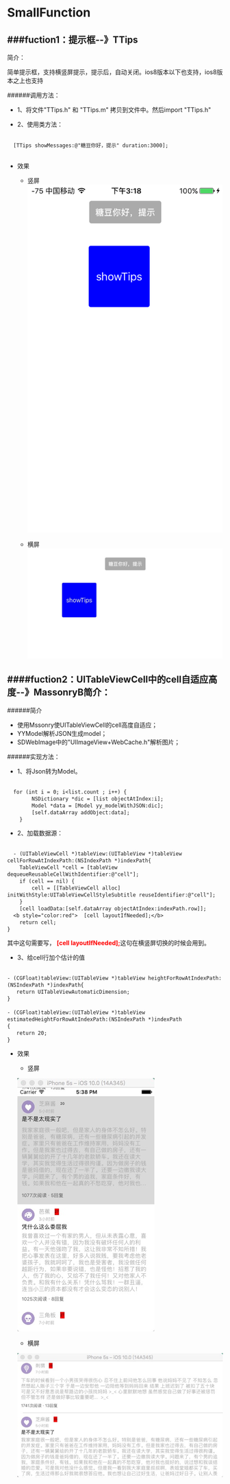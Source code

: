 # SmallFunction

###fuction1：提示框--》TTips
------
简介：

  简单提示框，支持横竖屏提示，提示后，自动关闭。ios8版本以下也支持，ios8版本之上也支持
  
######调用方法：
 * 1、将文件"TTips.h" 和 "TTips.m" 拷贝到文件中。然后import "TTips.h"

 * 2、使用类方法：
 
 ```
 
   [TTips showMessages:@"糖豆你好，提示" duration:3000];
   

```

 
  
 * 效果
    * 竖屏
    ![](image/img1.png)
  
    * 横屏
    ![](image/img2.png)
    
    
####fuction2：UITableViewCell中的cell自适应高度--》MassonryB简介：
----
######简介
 *  使用Mssonry使UITableViewCell的cell高度自适应；
 *  YYModel解析JSON生成model；
 *  SDWebImage中的"UIImageView+WebCache.h"解析图片；

  
######实现方法：
 * 1、将Json转为Model。

```
 
  for (int i = 0; i<list.count ; i++) {
        NSDictionary *dic = [list objectAtIndex:i];
        Model *data = [Model yy_modelWithJSON:dic];
        [self.dataArray addObject:data];
    }

```

 * 2、加载数据源：
  
```
 
  - (UITableViewCell *)tableView:(UITableView *)tableView cellForRowAtIndexPath:(NSIndexPath *)indexPath{
    TableViewCell *cell = [tableView dequeueReusableCellWithIdentifier:@"cell"];
    if (cell == nil) {
        cell = [[TableViewCell alloc] initWithStyle:UITableViewCellStyleSubtitle reuseIdentifier:@"cell"];
    }
    [cell loadData:[self.dataArray objectAtIndex:indexPath.row]];
  <b style="color:red">  [cell layoutIfNeeded];</b>
    return cell;
}

```

  其中这句需要写， <b style="color:red">  [cell layoutIfNeeded];</b>这句在横竖屏切换的时候会用到。
     
 * 3、给cell行加个估计的值
 
 ```
 
- (CGFloat)tableView:(UITableView *)tableView heightForRowAtIndexPath:(NSIndexPath *)indexPath{
    return UITableViewAutomaticDimension;
}

- (CGFloat)tableView:(UITableView *)tableView estimatedHeightForRowAtIndexPath:(NSIndexPath *)indexPath
{
    return 20;
}

```
 
 * 效果
 
    * 竖屏
    
    ![](image/img4.jpg)
  
    * 横屏
    
    ![](image/img3.jpg)
